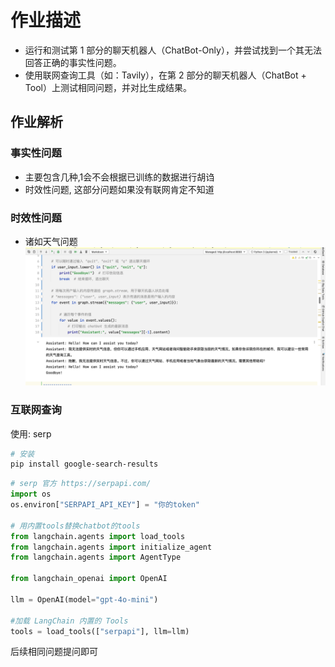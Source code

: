 # 作业描述

- 运行和测试第 1 部分的聊天机器人（ChatBot-Only），并尝试找到一个其无法回答正确的事实性问题。
- 使用联网查询工具（如：Tavily），在第 2 部分的聊天机器人（ChatBot + Tool）上测试相同问题，并对比生成结果。


## 作业解析
### 事实性问题
- 主要包含几种,1会不会根据已训练的数据进行胡诌
- 时效性问题, 这部分问题如果没有联网肯定不知道


### 时效性问题
- 诸如天气问题
![时效性问题](./images/homework_5_1_q_1.png)


### 互联网查询
使用: serp
```bash
# 安装
pip install google-search-results
```
```python
# serp 官方 https://serpapi.com/
import os
os.environ["SERPAPI_API_KEY"] = "你的token"

# 用内置tools替换chatbot的tools
from langchain.agents import load_tools
from langchain.agents import initialize_agent
from langchain.agents import AgentType

from langchain_openai import OpenAI

llm = OpenAI(model="gpt-4o-mini")

#加载 LangChain 内置的 Tools
tools = load_tools(["serpapi"], llm=llm)
```

后续相同问题提问即可